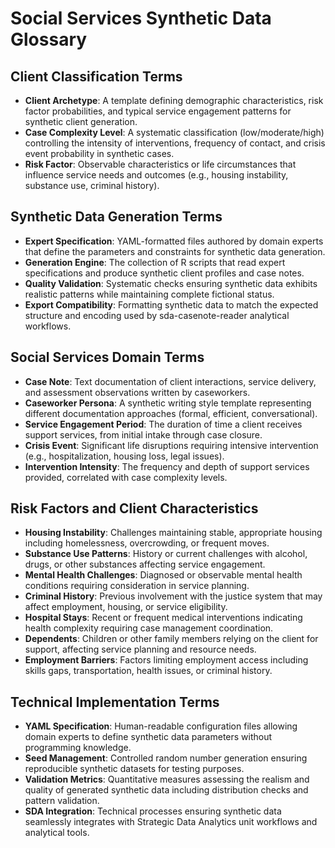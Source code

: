 # Social Services Synthetic Data Glossary

## Client Classification Terms

- **Client Archetype**: A template defining demographic characteristics, risk factor probabilities, and typical service engagement patterns for synthetic client generation.
- **Case Complexity Level**: A systematic classification (low/moderate/high) controlling the intensity of interventions, frequency of contact, and crisis event probability in synthetic cases.
- **Risk Factor**: Observable characteristics or life circumstances that influence service needs and outcomes (e.g., housing instability, substance use, criminal history).

## Synthetic Data Generation Terms

- **Expert Specification**: YAML-formatted files authored by domain experts that define the parameters and constraints for synthetic data generation.
- **Generation Engine**: The collection of R scripts that read expert specifications and produce synthetic client profiles and case notes.
- **Quality Validation**: Systematic checks ensuring synthetic data exhibits realistic patterns while maintaining complete fictional status.
- **Export Compatibility**: Formatting synthetic data to match the expected structure and encoding used by sda-casenote-reader analytical workflows.

## Social Services Domain Terms

- **Case Note**: Text documentation of client interactions, service delivery, and assessment observations written by caseworkers.
- **Caseworker Persona**: A synthetic writing style template representing different documentation approaches (formal, efficient, conversational).
- **Service Engagement Period**: The duration of time a client receives support services, from initial intake through case closure.
- **Crisis Event**: Significant life disruptions requiring intensive intervention (e.g., hospitalization, housing loss, legal issues).
- **Intervention Intensity**: The frequency and depth of support services provided, correlated with case complexity levels.

## Risk Factors and Client Characteristics

- **Housing Instability**: Challenges maintaining stable, appropriate housing including homelessness, overcrowding, or frequent moves.
- **Substance Use Patterns**: History or current challenges with alcohol, drugs, or other substances affecting service engagement.
- **Mental Health Challenges**: Diagnosed or observable mental health conditions requiring consideration in service planning.
- **Criminal History**: Previous involvement with the justice system that may affect employment, housing, or service eligibility.
- **Hospital Stays**: Recent or frequent medical interventions indicating health complexity requiring case management coordination.
- **Dependents**: Children or other family members relying on the client for support, affecting service planning and resource needs.
- **Employment Barriers**: Factors limiting employment access including skills gaps, transportation, health issues, or criminal history.

## Technical Implementation Terms

- **YAML Specification**: Human-readable configuration files allowing domain experts to define synthetic data parameters without programming knowledge.
- **Seed Management**: Controlled random number generation ensuring reproducible synthetic datasets for testing purposes.
- **Validation Metrics**: Quantitative measures assessing the realism and quality of generated synthetic data including distribution checks and pattern validation.
- **SDA Integration**: Technical processes ensuring synthetic data seamlessly integrates with Strategic Data Analytics unit workflows and analytical tools.
